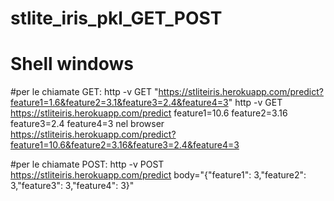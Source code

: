 # stlite_iris_pkl_GET_POST


# Shell windows

#per le chiamate GET:
http -v GET "https://stliteiris.herokuapp.com/predict?feature1=1.6&feature2=3.1&feature3=2.4&feature4=3"
http -v GET https://stliteiris.herokuapp.com/predict feature1=10.6 feature2=3.16 feature3=2.4 feature4=3
nel browser https://stliteiris.herokuapp.com/predict?feature1=10.6&feature2=3.16&feature3=2.4&feature4=3

#per le chiamate POST:
http -v POST https://stliteiris.herokuapp.com/predict body="{"feature1": 3,"feature2": 3,"feature3": 3,"feature4": 3}"